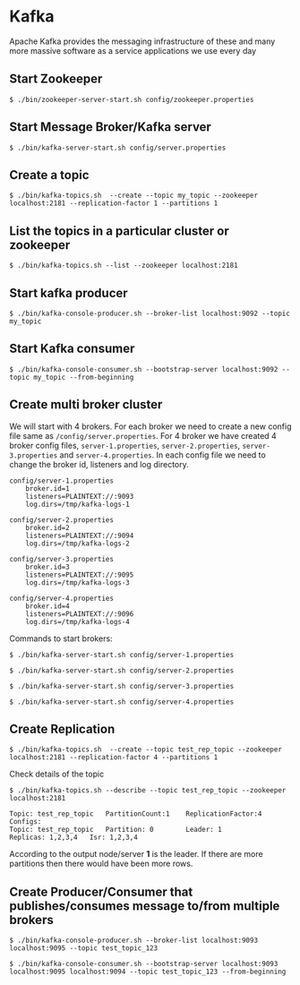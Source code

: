 # Kafka

 Apache Kafka provides the messaging infrastructure of these and many more massive software as a service applications we use every day
 
## Start Zookeeper
`$ ./bin/zookeeper-server-start.sh config/zookeeper.properties`

## Start Message Broker/Kafka server
`$ ./bin/kafka-server-start.sh config/server.properties`

## Create a topic
`$ ./bin/kafka-topics.sh  --create --topic my_topic --zookeeper localhost:2181 --replication-factor 1 --partitions 1`

## List the topics in a particular cluster or zookeeper
`$ ./bin/kafka-topics.sh --list --zookeeper localhost:2181`

## Start kafka producer
`$ ./bin/kafka-console-producer.sh --broker-list localhost:9092 --topic my_topic`

## Start Kafka consumer
`$ ./bin/kafka-console-consumer.sh --bootstrap-server localhost:9092 --topic my_topic --from-beginning`

## Create multi broker cluster
We will start with 4 brokers. For each broker we need to create a new config file same as `/config/server.properties`. For 4 broker we have created 4 broker config files, `server-1.properties`, `server-2.properties`, `server-3.properties` and `server-4.properties`. In each config file we need to change the broker id, listeners and log directory.
```
config/server-1.properties
	broker.id=1
    listeners=PLAINTEXT://:9093
    log.dirs=/tmp/kafka-logs-1

config/server-2.properties
	broker.id=2
    listeners=PLAINTEXT://:9094
    log.dirs=/tmp/kafka-logs-2

config/server-3.properties
	broker.id=3
    listeners=PLAINTEXT://:9095
    log.dirs=/tmp/kafka-logs-3

config/server-4.properties
	broker.id=4
    listeners=PLAINTEXT://:9096
    log.dirs=/tmp/kafka-logs-4         

```

Commands to start brokers:

`$ ./bin/kafka-server-start.sh config/server-1.properties`

`$ ./bin/kafka-server-start.sh config/server-2.properties`

`$ ./bin/kafka-server-start.sh config/server-3.properties`

`$ ./bin/kafka-server-start.sh config/server-4.properties`

## Create Replication

`$ ./bin/kafka-topics.sh  --create --topic test_rep_topic --zookeeper localhost:2181 --replication-factor 4 --partitions 1`

Check details of the topic
```
$ ./bin/kafka-topics.sh --describe --topic test_rep_topic --zookeeper localhost:2181

Topic: test_rep_topic   PartitionCount:1    ReplicationFactor:4 Configs:
Topic: test_rep_topic   Partition: 0        Leader: 1           Replicas: 1,2,3,4   Isr: 1,2,3,4

```
According to the output node/server **1** is the leader. If there are more partitions then there would have been more rows.

## Create Producer/Consumer that publishes/consumes message to/from multiple brokers

```
$ ./bin/kafka-console-producer.sh --broker-list localhost:9093 localhost:9095 --topic test_topic_123

$ ./bin/kafka-console-consumer.sh --bootstrap-server localhost:9093 localhost:9095 localhost:9094 --topic test_topic_123 --from-beginning 
```
